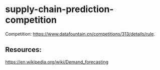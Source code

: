 # supply-chain-prediction-competition

Competition: https://www.datafountain.cn/competitions/313/details/rule.

## Resources:

https://en.wikipedia.org/wiki/Demand_forecasting